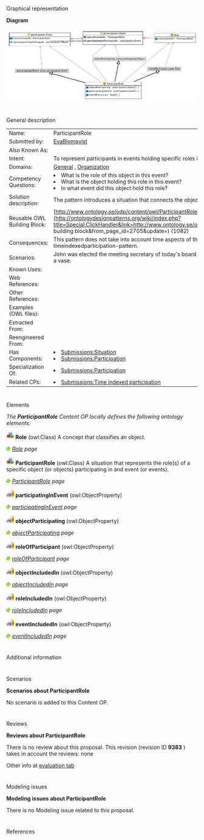 # 

 Graphical representation



__Diagram__ 





[![Image:ParticipantRole.jpg](public/images/3/34/ParticipantRole.jpg)](../Image/ParticipantRole.jpg "Image:ParticipantRole.jpg")





# 

 General description




|  |  |
| --- | --- |
|  Name:  |  ParticipantRole  |
|  Submitted by:  | [EvaBlomqvist](../User/EvaBlomqvist "User:EvaBlomqvist")  |
|  Also Known As:  |  |
|  Intent:  |  To represent participants in events holding specific roles in that particular event.  |
|  Domains:  | [General](../Community/General "Community:General")  , [Organization](../Community/Organization "Community:Organization")  |
|  Competency Questions:  | <li>       What is the role of this object in this event?      </li><li>       What is the object holding this role in this event?      </li><li>       In what event did this object hold this role?      </li> |
|  Solution description:  |  The pattern introduces a situation that connects the object to its role in a particular event.  |
|  Reusable OWL Building Block:  | [http://www.ontology.se/odp/content/owl/ParticipantRole.owl](http://ontologydesignpatterns.org/wiki/index.php?title=Special:ClickHandler&link=http://www.ontology.se/odp/content/owl/ParticipantRole.owl&message=OWL building block&from_page_id=2705&update=)  (1082)  |
|  Consequences:  |  This pattern does not take into account time aspects of the participation, for such aspects see the timeindexedparticipation-pattern.  |
|  Scenarios:  |  John was elected the meeting secretary of today's board meeting. During the party we used the blue cup as a vase.  |
|  Known Uses:  |  |
|  Web References:  |  |
|  Other References:  |  |
|  Examples (OWL files):  |  |
|  Extracted From:  |  |
|  Reengineered From:  |  |
|  Has Components:  | <li><a href="Submissions%253ASituation.html" title="Submissions:Situation">        Submissions:Situation       </a></li><li><a href="Submissions%253AParticipation.html" title="Submissions:Participation">        Submissions:Participation       </a></li> |
|  Specialization Of:  | <li><a href="Submissions%253AParticipation.html" title="Submissions:Participation">        Submissions:Participation       </a></li> |
|  Related CPs:  | <li><a href="Submissions%253ATime_indexed_participation.html" title="Submissions:Time indexed participation">        Submissions:Time indexed participation       </a></li> |



  





# 

 Elements



_The
 __ParticipantRole__ 
 Content OP locally defines the following ontology elements:_ 





[![Class](public/images/thumb/2/27/Class.gif/20px-Class.gif)](../Image/Class.gif "Class")
__Role__ 
 (owl:Class) A concept that classifies an object.
 
[![](public/images/thumb/8/87/ArrowRight.gif/11px-ArrowRight.gif)](../Image/ArrowRight.gif "ArrowRight.gif")
_[Role](../Submissions/ParticipantRole/Role "Submissions:ParticipantRole/Role") 
 page_ 



[![Class](public/images/thumb/2/27/Class.gif/20px-Class.gif)](../Image/Class.gif "Class")
__ParticipantRole__ 
 (owl:Class) A situation that represents the role(s) of a specific object (or objects) participating in and event (or events).
 
[![](public/images/thumb/8/87/ArrowRight.gif/11px-ArrowRight.gif)](../Image/ArrowRight.gif "ArrowRight.gif")
_[ParticipantRole](../Submissions/ParticipantRole/ParticipantRole "Submissions:ParticipantRole/ParticipantRole") 
 page_ 



[![ObjectProperty](public/images/thumb/c/c3/ObjectProperty.gif/20px-ObjectProperty.gif)](../Image/ObjectProperty.gif "ObjectProperty")
__participatingInEvent__ 
 (owl:ObjectProperty)
 
[![](public/images/thumb/8/87/ArrowRight.gif/11px-ArrowRight.gif)](../Image/ArrowRight.gif "ArrowRight.gif")
_[participatingInEvent](../Submissions/ParticipantRole/participatingInEvent "Submissions:ParticipantRole/participatingInEvent") 
 page_ 



[![ObjectProperty](public/images/thumb/c/c3/ObjectProperty.gif/20px-ObjectProperty.gif)](../Image/ObjectProperty.gif "ObjectProperty")
__objectParticipating__ 
 (owl:ObjectProperty)
 
[![](public/images/thumb/8/87/ArrowRight.gif/11px-ArrowRight.gif)](../Image/ArrowRight.gif "ArrowRight.gif")
_[objectParticipating](../Submissions/ParticipantRole/objectParticipating "Submissions:ParticipantRole/objectParticipating") 
 page_ 



[![ObjectProperty](public/images/thumb/c/c3/ObjectProperty.gif/20px-ObjectProperty.gif)](../Image/ObjectProperty.gif "ObjectProperty")
__roleOfParticipant__ 
 (owl:ObjectProperty)
 
[![](public/images/thumb/8/87/ArrowRight.gif/11px-ArrowRight.gif)](../Image/ArrowRight.gif "ArrowRight.gif")
_[roleOfParticipant](../Submissions/ParticipantRole/roleOfParticipant "Submissions:ParticipantRole/roleOfParticipant") 
 page_ 



[![ObjectProperty](public/images/thumb/c/c3/ObjectProperty.gif/20px-ObjectProperty.gif)](../Image/ObjectProperty.gif "ObjectProperty")
__objectIncludedIn__ 
 (owl:ObjectProperty)
 
[![](public/images/thumb/8/87/ArrowRight.gif/11px-ArrowRight.gif)](../Image/ArrowRight.gif "ArrowRight.gif")
_[objectIncludedIn](../Submissions/ParticipantRole/objectIncludedIn "Submissions:ParticipantRole/objectIncludedIn") 
 page_ 



[![ObjectProperty](public/images/thumb/c/c3/ObjectProperty.gif/20px-ObjectProperty.gif)](../Image/ObjectProperty.gif "ObjectProperty")
__roleIncludedIn__ 
 (owl:ObjectProperty)
 
[![](public/images/thumb/8/87/ArrowRight.gif/11px-ArrowRight.gif)](../Image/ArrowRight.gif "ArrowRight.gif")
_[roleIncludedIn](../Submissions/ParticipantRole/roleIncludedIn "Submissions:ParticipantRole/roleIncludedIn") 
 page_ 



[![ObjectProperty](public/images/thumb/c/c3/ObjectProperty.gif/20px-ObjectProperty.gif)](../Image/ObjectProperty.gif "ObjectProperty")
__eventIncludedIn__ 
 (owl:ObjectProperty)
 
[![](public/images/thumb/8/87/ArrowRight.gif/11px-ArrowRight.gif)](../Image/ArrowRight.gif "ArrowRight.gif")
_[eventIncludedIn](../Submissions/ParticipantRole/eventIncludedIn "Submissions:ParticipantRole/eventIncludedIn") 
 page_ 


# 

 Additional information



# 

 Scenarios




__Scenarios about ParticipantRole__ 


 No scenario is added to this Content OP.
 




# 

 Reviews




__Reviews about ParticipantRole__ 


 There is no review about this proposal.
This revision (revision ID
 __9383__ 
 ) takes in account the reviews: none
 



 Other info at
 [evaluation tab](http://ontologydesignpatterns.org/wiki/index.php?title=Submissions:ParticipantRole&action=evaluation "http://ontologydesignpatterns.org/wiki/index.php?title=Submissions:ParticipantRole&action=evaluation") 





  





# 

 Modeling issues




__Modeling issues about ParticipantRole__ 


 There is no Modeling issue related to this proposal.
 




  





# 

 References